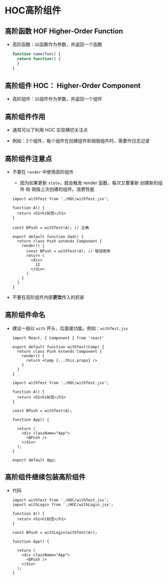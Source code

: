 # HOC高阶组件

## 高阶函数 HOF Higher-Order Function

  - 高阶函数：以函数作为参数，并返回一个函数

    ```javascript
    function name(func) {
      return function() {
      }
    }
    ```

## 高阶组件 HOC： Higher-Order Component

  - 高阶组件：以组件作为参数，并返回一个组件

## 高阶组件作用

  - 通常可以了利用 HOC 实现横切关注点

  - 例如：2个组件，每个组件在创建组件和销毁组件时，需要作日志记录

## 高阶组件注意点

  - 不要在 `render` 中使用高阶组件

      - 因为如果更新 `state`，就会触发 render 函数，每次又要重新 创建新的组件 和 销毁上次创建的组件。浪费性能

    ```react&#x20;jsx
    import withTest from './HOC/withTest.jsx';

    function A() {
      return <h1>h1标签</h1>
    }

    const BPush = withTest(A); // 正确

    export default function dad() {
      return class Push extends Component {
        render() {
          const BPush = withTest(A); // 错误使用
          return (
            <div>
              12
            </div>
          )
        }
      }
    }
    ```

  - 不要在高阶组件内部**更改**传入的抓紧

## 高阶组件命名

  - 建议一般以 `with` 开头，后面接功能。例如：`withTest.jsx`

    ```react&#x20;jsx
    import React, { Component } from 'react'

    export default function withTest(Comp) {
      return class Push extends Component {
        render() {
          return <Comp {...this.props} />
        }
      }
    }
    ```

    ```react&#x20;jsx
    import withTest from './HOC/withTest.jsx';

    function A() {
      return <h1>h1标签</h1>
    }

    const BPush = withTest(A);

    function App() {

      return (
        <div className="App">
          <BPush />
        </div>
      );
    }

    export default App;
    ```

## 高阶组件继续包装高阶组件

  - 代码

    ```react&#x20;jsx
    import withTest from './HOC/withTest.jsx';
    import withLogin from './HOC/withLogin.jsx';

    function A() {
      return <h1>h1标签</h1>
    }

    const BPush = withLogin(withTest(A));

    function App() {

      return (
        <div className="App">
          <BPush />
        </div>
      );
    }
    ```
